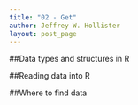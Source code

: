```yaml
---
title: "02 - Get"
author: Jeffrey W. Hollister
layout: post_page
---
```


##Data types and structures in R

##Reading data into R

##Where to find data

